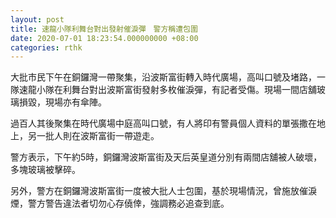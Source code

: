 ```yaml
---
layout: post
title: 速龍小隊利舞台對出發射催淚彈　警方稱遭包圍
date: 2020-07-01 18:23:54.000000000 +08:00
categories: rthk
---
```


大批市民下午在銅鑼灣一帶聚集，沿波斯富街轉入時代廣場，高叫口號及堵路，一隊速龍小隊在利舞台對出波斯富街發射多枚催淚彈，有記者受傷。現場一間店舖玻璃損毀，現場亦有傘陣。

過百人其後聚集在時代廣場中庭高叫口號，有人將印有警員個人資料的單張撒在地上，另一批人則在波斯富街一帶遊走。

警方表示，下午約5時，銅鑼灣波斯富街及天后英皇道分別有兩間店舖被人破壞，多塊玻璃被擊碎。

另外，警方在銅鑼灣波斯富街一度被大批人士包圍，基於現場情況，曾施放催淚煙，警方警告違法者切勿心存僥倖，強調務必追查到底。
